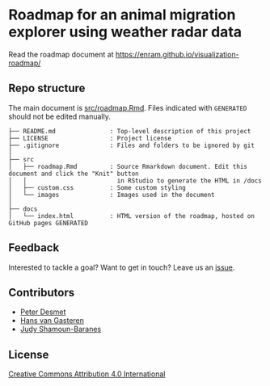 # Roadmap for an animal migration explorer using weather radar data

Read the roadmap document at https://enram.github.io/visualization-roadmap/

## Repo structure

The main document is [src/roadmap.Rmd](src/roadmap.Rmd). Files indicated with `GENERATED` should not be edited manually.

```
├── README.md               : Top-level description of this project
├── LICENSE                 : Project license
├── .gitignore              : Files and folders to be ignored by git
│
├── src
│   ├── roadmap.Rmd         : Source Rmarkdown document. Edit this document and click the "Knit" button 
│   │                         in RStudio to generate the HTML in /docs
│   ├── custom.css          : Some custom styling
│   └── images              : Images used in the document
│
├── docs
│   └── index.html          : HTML version of the roadmap, hosted on GitHub pages GENERATED
```

## Feedback

Interested to tackle a goal? Want to get in touch? Leave us an [issue](https://github.com/enram/visualization-roadmap/issues).

## Contributors

* [Peter Desmet](https://github.com/peterdesmet)
* [Hans van Gasteren](https://github.com/hvangasteren)
* [Judy Shamoun-Baranes](https://github.com/jshamoun)

## License

[Creative Commons Attribution 4.0 International](LICENSE)
